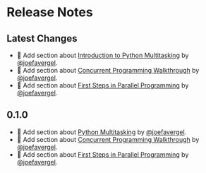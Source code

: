 # Release Notes

## Latest Changes

* 📝 Add section about [Introduction to Python Multitasking](https://cpp.joefaver.dev/python-multitasking) by [@joefavergel](https://github.com/joefavergel).
* 📝 Add section about [Concurrent Programming Walkthrough](https://cpp.joefaver.dev/concurrent-walkthrough) by [@joefavergel](https://github.com/joefavergel).
* 📝 Add section about [First Steps in Parallel Programming](https://cpp.joefaver.dev/parallel-walkthrough) by [@joefavergel](https://github.com/joefavergel).

## 0.1.0

* 📝 Add section about [Python Multitasking](https://cpp.joefaver.dev/python-multitasking) by [@joefavergel](https://github.com/joefavergel).
* 📝 Add section about [Concurrent Programming Walkthrough](https://cpp.joefaver.dev/concurrent-walkthrough) by [@joefavergel](https://github.com/joefavergel).
* 📝 Add section about [First Steps in Parallel Programming](https://cpp.joefaver.dev/parallel-walkthrough) by [@joefavergel](https://github.com/joefavergel).
